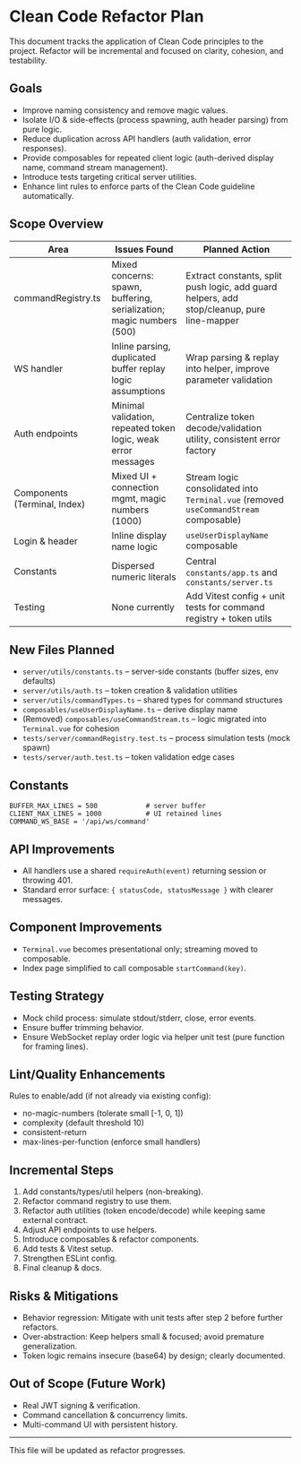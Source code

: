 # Clean Code Refactor Plan

This document tracks the application of Clean Code principles to the project. Refactor will be incremental and focused on clarity, cohesion, and testability.

## Goals

- Improve naming consistency and remove magic values.
- Isolate I/O & side-effects (process spawning, auth header parsing) from pure logic.
- Reduce duplication across API handlers (auth validation, error responses).
- Provide composables for repeated client logic (auth-derived display name, command stream management).
- Introduce tests targeting critical server utilities.
- Enhance lint rules to enforce parts of the Clean Code guideline automatically.

## Scope Overview

| Area                         | Issues Found                                                         | Planned Action                                                                             |
| ---------------------------- | -------------------------------------------------------------------- | ------------------------------------------------------------------------------------------ |
| commandRegistry.ts           | Mixed concerns: spawn, buffering, serialization; magic numbers (500) | Extract constants, split push logic, add guard helpers, add stop/cleanup, pure line-mapper |
| WS handler                   | Inline parsing, duplicated buffer replay logic assumptions           | Wrap parsing & replay into helper, improve parameter validation                            |
| Auth endpoints               | Minimal validation, repeated token logic, weak error messages        | Centralize token decode/validation utility, consistent error factory                       |
| Components (Terminal, Index) | Mixed UI + connection mgmt, magic numbers (1000)                     | Stream logic consolidated into `Terminal.vue` (removed `useCommandStream` composable)      |
| Login & header               | Inline display name logic                                            | `useUserDisplayName` composable                                                            |
| Constants                    | Dispersed numeric literals                                           | Central `constants/app.ts` and `constants/server.ts`                                       |
| Testing                      | None currently                                                       | Add Vitest config + unit tests for command registry + token utils                          |

## New Files Planned

- `server/utils/constants.ts` – server-side constants (buffer sizes, env defaults)
- `server/utils/auth.ts` – token creation & validation utilities
- `server/utils/commandTypes.ts` – shared types for command structures
- `composables/useUserDisplayName.ts` – derive display name
- (Removed) `composables/useCommandStream.ts` – logic migrated into `Terminal.vue` for cohesion
- `tests/server/commandRegistry.test.ts` – process simulation tests (mock spawn)
- `tests/server/auth.test.ts` – token validation edge cases

## Constants

```
BUFFER_MAX_LINES = 500            # server buffer
CLIENT_MAX_LINES = 1000           # UI retained lines
COMMAND_WS_BASE = '/api/ws/command'
```

## API Improvements

- All handlers use a shared `requireAuth(event)` returning session or throwing 401.
- Standard error surface: `{ statusCode, statusMessage }` with clearer messages.

## Component Improvements

- `Terminal.vue` becomes presentational only; streaming moved to composable.
- Index page simplified to call composable `startCommand(key)`.

## Testing Strategy

- Mock child process: simulate stdout/stderr, close, error events.
- Ensure buffer trimming behavior.
- Ensure WebSocket replay order logic via helper unit test (pure function for framing lines).

## Lint/Quality Enhancements

Rules to enable/add (if not already via existing config):

- no-magic-numbers (tolerate small [-1, 0, 1])
- complexity (default threshold 10)
- consistent-return
- max-lines-per-function (enforce small handlers)

## Incremental Steps

1. Add constants/types/util helpers (non-breaking).
2. Refactor command registry to use them.
3. Refactor auth utilities (token encode/decode) while keeping same external contract.
4. Adjust API endpoints to use helpers.
5. Introduce composables & refactor components.
6. Add tests & Vitest setup.
7. Strengthen ESLint config.
8. Final cleanup & docs.

## Risks & Mitigations

- Behavior regression: Mitigate with unit tests after step 2 before further refactors.
- Over-abstraction: Keep helpers small & focused; avoid premature generalization.
- Token logic remains insecure (base64) by design; clearly documented.

## Out of Scope (Future Work)

- Real JWT signing & verification.
- Command cancellation & concurrency limits.
- Multi-command UI with persistent history.

---

This file will be updated as refactor progresses.

